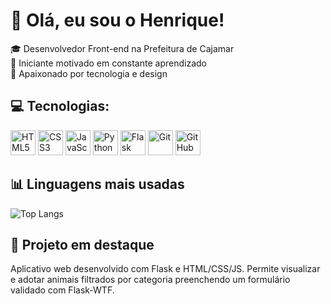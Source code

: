 # 👋 Olá, eu sou o Henrique!

🎓 Desenvolvedor Front-end na Prefeitura de Cajamar  
🚀 Iniciante motivado em constante aprendizado  
🧠 Apaixonado por tecnologia e design

## 💻 Tecnologias:

<p align="left">
  <img src="https://cdn.jsdelivr.net/gh/devicons/devicon/icons/html5/html5-original.svg" height="40" alt="HTML5"/>
  <img src="https://cdn.jsdelivr.net/gh/devicons/devicon/icons/css3/css3-original.svg" height="40" alt="CSS3"/>
  <img src="https://cdn.jsdelivr.net/gh/devicons/devicon/icons/javascript/javascript-original.svg" height="40" alt="JavaScript"/>
  <img src="https://cdn.jsdelivr.net/gh/devicons/devicon/icons/python/python-original.svg" height="40" alt="Python"/>
  <img src="https://cdn.jsdelivr.net/gh/devicons/devicon/icons/flask/flask-original.svg" height="40" alt="Flask"/>
  <img src="https://cdn.jsdelivr.net/gh/devicons/devicon/icons/git/git-original.svg" height="40" alt="Git"/>
  <img src="https://cdn.jsdelivr.net/gh/devicons/devicon/icons/github/github-original.svg" height="40" alt="GitHub"/>
</p>

## 📊 Linguagens mais usadas

![Top Langs](https://github-readme-stats.vercel.app/api/top-langs/?username=isrique9&layout=compact&langs_count=6&theme=tokyonight)

## 🐾 Projeto em destaque
Aplicativo web desenvolvido com Flask e HTML/CSS/JS. Permite visualizar e adotar animais filtrados por categoria preenchendo um formulário validado com Flask-WTF.
